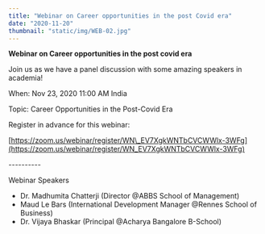 ```yaml
---
title: "Webinar on Career opportunities in the post Covid era"
date: "2020-11-20"
thumbnail: "static/img/WEB-02.jpg"
---
```


**Webinar on Career opportunities in the post covid era**

Join us as we have a panel discussion with some amazing speakers in academia!

When: Nov 23, 2020 11:00 AM India

Topic: Career Opportunities in the Post-Covid Era

Register in advance for this webinar:

[https://zoom.us/webinar/register/WN\_EV7XgkWNTbCVCWWlx-3WFg](https://zoom.us/webinar/register/WN_EV7XgkWNTbCVCWWlx-3WFg)

\----------

Webinar Speakers

- Dr. Madhumita Chatterji (Director @ABBS School of Management)
- Maud Le Bars (International Development Manager @Rennes School of Business)
- Dr. Vijaya Bhaskar (Principal @Acharya Bangalore B-School)
